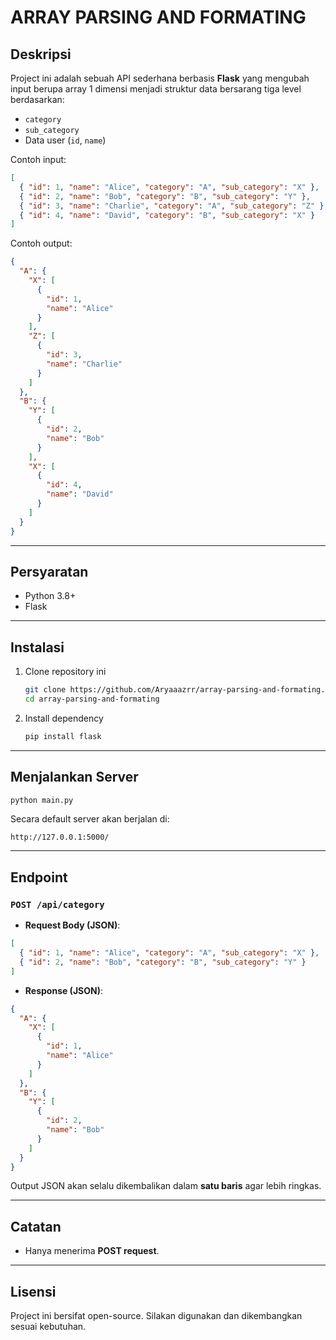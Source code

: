 # ARRAY PARSING AND FORMATING

## Deskripsi

Project ini adalah sebuah API sederhana berbasis **Flask** yang mengubah input berupa array 1 dimensi menjadi struktur data bersarang tiga level berdasarkan:

- `category`
- `sub_category`
- Data user (`id`, `name`)

Contoh input:

```json
[
  { "id": 1, "name": "Alice", "category": "A", "sub_category": "X" },
  { "id": 2, "name": "Bob", "category": "B", "sub_category": "Y" },
  { "id": 3, "name": "Charlie", "category": "A", "sub_category": "Z" },
  { "id": 4, "name": "David", "category": "B", "sub_category": "X" }
]
```

Contoh output:

```json
{
  "A": {
    "X": [
      {
        "id": 1,
        "name": "Alice"
      }
    ],
    "Z": [
      {
        "id": 3,
        "name": "Charlie"
      }
    ]
  },
  "B": {
    "Y": [
      {
        "id": 2,
        "name": "Bob"
      }
    ],
    "X": [
      {
        "id": 4,
        "name": "David"
      }
    ]
  }
}
```

---

## Persyaratan

- Python 3.8+
- Flask

---

## Instalasi

1. Clone repository ini
   ```bash
   git clone https://github.com/Aryaaazrr/array-parsing-and-formating.git
   cd array-parsing-and-formating
   ```
2. Install dependency
   ```bash
   pip install flask
   ```

---

## Menjalankan Server

```bash
python main.py
```

Secara default server akan berjalan di:

```
http://127.0.0.1:5000/
```

---

## Endpoint

### `POST /api/category`

- **Request Body (JSON)**:

```json
[
  { "id": 1, "name": "Alice", "category": "A", "sub_category": "X" },
  { "id": 2, "name": "Bob", "category": "B", "sub_category": "Y" }
]
```

- **Response (JSON)**:

```json
{
  "A": {
    "X": [
      {
        "id": 1,
        "name": "Alice"
      }
    ]
  },
  "B": {
    "Y": [
      {
        "id": 2,
        "name": "Bob"
      }
    ]
  }
}
```

Output JSON akan selalu dikembalikan dalam **satu baris** agar lebih ringkas.

---

## Catatan

- Hanya menerima **POST request**.

---

## Lisensi

Project ini bersifat open-source. Silakan digunakan dan dikembangkan sesuai kebutuhan.
